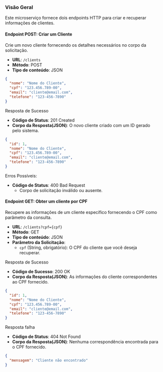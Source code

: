 ### Visão Geral
Este microserviço fornece dois endpoints HTTP para criar e recuperar informações de clientes.


#### Endpoint POST: Criar um Cliente
Crie um novo cliente fornecendo os detalhes necessários no corpo da solicitação.

* **URL**: `/clients`
* **Método**: POST
* **Tipo de conteúdo**: JSON

```json
{
  "nome": "Nome do Cliente",
  "cpf": "123.456.789-00",
  "email": "cliente@email.com",
  "telefone": "123-456-7890"
}
```
Resposta de Sucesso
* **Código de Status**: 201 Created
* **Corpo da Resposta(JSON)**: O novo cliente criado com um ID gerado pelo sistema.

```json
{
  "id": 1,
  "nome": "Nome do Cliente",
  "cpf": "123.456.789-00",
  "email": "cliente@email.com",
  "telefone": "123-456-7890"
}
```
Erros Possíveis:
* **Código de Status**: 400 Bad Request
  * Corpo de solicitação inválido ou ausente. 

#### Endpoint GET: Obter um cliente por CPF
Recupere as informações de um cliente específico fornecendo o CPF como parâmetro da consulta.

* **URL**: `/clients?cpf={cpf}`
* **Método**: GET
* **Tipo de conteúdo**: JSON
* **Parâmetro da Solicitação**:
  * `cpf` (String, obrigatório): O CPF do cliente que você deseja recuperar.

Resposta de Sucesso
* **Código de Sucesso**: 200 OK
* **Corpo da Resposta(JSON)**: As informações do cliente correspondentes ao CPF fornecido.

```json
{
  "id": 1,
  "nome": "Nome do Cliente",
  "cpf": "123.456.789-00",
  "email": "cliente@email.com",
  "telefone": "123-456-7890"
}
```
Resposta falha
* **Código de Status**: 404 Not Found
* **Corpo da Resposta(JSON)**: Nenhuma correspondência encontrada para o CPF fornecido.
```json
{
  "mensagem": "Cliente não encontrado"
}
```



